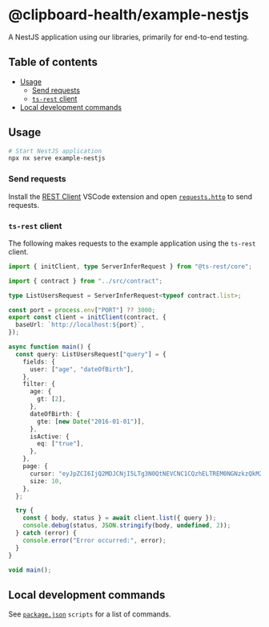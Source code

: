 # @clipboard-health/example-nestjs <!-- omit from toc -->

A NestJS application using our libraries, primarily for end-to-end testing.

## Table of contents <!-- omit from toc -->

- [Usage](#usage)
  - [Send requests](#send-requests)
  - [`ts-rest` client](#ts-rest-client)
- [Local development commands](#local-development-commands)

## Usage

```bash
# Start NestJS application
npx nx serve example-nestjs
```

### Send requests

Install the [REST Client](https://marketplace.visualstudio.com/items?itemName=humao.rest-client) VSCode extension and open [`requests.http`](./requests.http) to send requests.

### `ts-rest` client

The following makes requests to the example application using the `ts-rest` client.

<embedex source="packages/example-nestjs/examples/client.ts">

```ts
import { initClient, type ServerInferRequest } from "@ts-rest/core";

import { contract } from "../src/contract";

type ListUsersRequest = ServerInferRequest<typeof contract.list>;

const port = process.env["PORT"] ?? 3000;
export const client = initClient(contract, {
  baseUrl: `http://localhost:${port}`,
});

async function main() {
  const query: ListUsersRequest["query"] = {
    fields: {
      user: ["age", "dateOfBirth"],
    },
    filter: {
      age: {
        gt: [2],
      },
      dateOfBirth: {
        gte: [new Date("2016-01-01")],
      },
      isActive: {
        eq: ["true"],
      },
    },
    page: {
      cursor: "eyJpZCI6IjQ2MDJCNjI5LTg3N0QtNEVCNC1CQzhELTREM0NGNzkzQkM2NSJ9",
      size: 10,
    },
  };

  try {
    const { body, status } = await client.list({ query });
    console.debug(status, JSON.stringify(body, undefined, 2));
  } catch (error) {
    console.error("Error occurred:", error);
  }
}

void main();
```

</embedex>

## Local development commands

See [`package.json`](./package.json) `scripts` for a list of commands.

